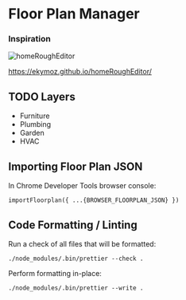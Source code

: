 # Floor Plan Manager

### Inspiration

![homeRoughEditor](https://raw.githubusercontent.com/ekymoz/homeRoughEditor/master/test.jpg)

https://ekymoz.github.io/homeRoughEditor/

## TODO Layers

- Furniture
- Plumbing
- Garden
- HVAC

## Importing Floor Plan JSON

In Chrome Developer Tools browser console:

```
importFloorplan({ ...{BROWSER_FLOORPLAN_JSON} })
```

## Code Formatting / Linting

Run a check of all files that will be formatted:

```
./node_modules/.bin/prettier --check .
```

Perform formatting in-place:

```
./node_modules/.bin/prettier --write .
```

